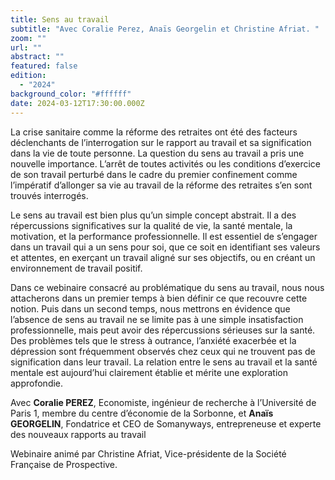 ```yaml
---
title: Sens au travail
subtitle: "Avec Coralie Perez, Anaïs Georgelin et Christine Afriat. "
zoom: ""
url: ""
abstract: ""
featured: false
edition:
  - "2024"
background_color: "#ffffff"
date: 2024-03-12T17:30:00.000Z
---
```

La crise sanitaire comme la réforme des retraites ont été des facteurs déclenchants de l’interrogation sur le rapport au travail et sa signification dans la vie de toute personne. La question du sens au travail a pris une nouvelle importance. L’arrêt de toutes activités ou les conditions d’exercice de son travail perturbé dans le cadre du premier confinement comme l’impératif d’allonger sa vie au travail de la réforme des retraites s’en sont trouvés interrogés.

Le sens au travail est bien plus qu’un simple concept abstrait. Il a des répercussions significatives sur la qualité de vie, la santé mentale, la motivation, et la performance professionnelle. Il est essentiel de s’engager dans un travail qui a un sens pour soi, que ce soit en identifiant ses valeurs et attentes, en exerçant un travail aligné sur ses objectifs, ou en créant un environnement de travail positif.

Dans ce webinaire consacré au problématique du sens au travail, nous nous attacherons dans un premier temps à bien définir ce que recouvre cette notion. Puis dans un second temps, nous mettrons en évidence que l’absence de sens au travail ne se limite pas à une simple insatisfaction professionnelle, mais peut avoir des répercussions sérieuses sur la santé. Des problèmes tels que le stress à outrance, l’anxiété exacerbée et la dépression sont fréquemment observés chez ceux qui ne trouvent pas de signification dans leur travail. La relation entre le sens au travail et la santé mentale est aujourd’hui clairement établie et mérite une exploration approfondie.

Avec **Coralie PEREZ**, Economiste, ingénieur de recherche à l’Université de Paris 1, membre du centre d’économie de la Sorbonne, et **Anaïs GEORGELIN**, Fondatrice et CEO de Somanyways, entrepreneuse et experte des nouveaux rapports au travail

Webinaire animé par Christine Afriat, Vice-présidente de la Société Française de Prospective.
